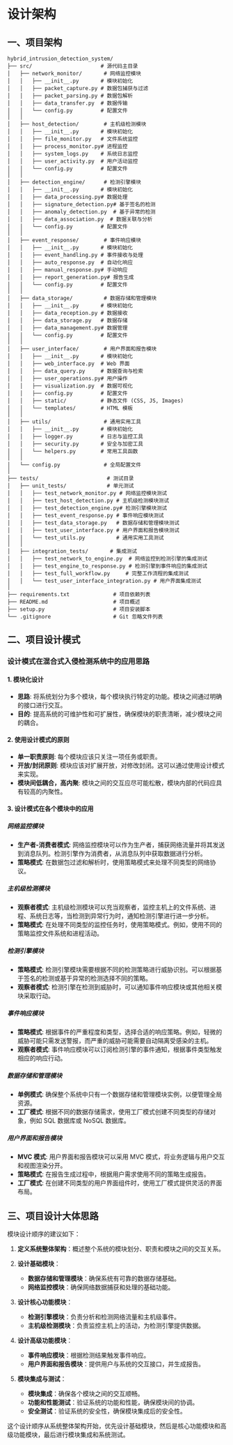 # 设计架构

## 一、项目架构
```
hybrid_intrusion_detection_system/
├── src/                      # 源代码主目录
│   ├── network_monitor/       # 网络监控模块
│   │   ├── __init__.py       # 模块初始化
│   │   ├── packet_capture.py # 数据包捕获与过滤
│   │   ├── packet_parsing.py # 数据包解析
│   │   ├── data_transfer.py  # 数据传输
│   │   └── config.py         # 配置文件
│   │
│   ├── host_detection/        # 主机级检测模块
│   │   ├── __init__.py       # 模块初始化
│   │   ├── file_monitor.py   # 文件系统监控
│   │   ├── process_monitor.py# 进程监控
│   │   ├── system_logs.py    # 系统日志监控
│   │   ├── user_activity.py  # 用户活动监控
│   │   └── config.py         # 配置文件
│   │
│   ├── detection_engine/      # 检测引擎模块
│   │   ├── __init__.py       # 模块初始化
│   │   ├── data_processing.py# 数据处理
│   │   ├── signature_detection.py# 基于签名的检测
│   │   ├── anomaly_detection.py  # 基于异常的检测
│   │   ├── data_association.py  # 数据关联与分析
│   │   └── config.py         # 配置文件
│   │
│   ├── event_response/        # 事件响应模块
│   │   ├── __init__.py       # 模块初始化
│   │   ├── event_handling.py # 事件接收与处理
│   │   ├── auto_response.py  # 自动化响应
│   │   ├── manual_response.py# 手动响应
│   │   ├── report_generation.py# 报告生成
│   │   └── config.py         # 配置文件
│   │
│   ├── data_storage/          # 数据存储和管理模块
│   │   ├── __init__.py       # 模块初始化
│   │   ├── data_reception.py # 数据接收
│   │   ├── data_storage.py   # 数据存储
│   │   ├── data_management.py# 数据管理
│   │   └── config.py         # 配置文件
│   │
│   ├── user_interface/        # 用户界面和报告模块
│   │   ├── __init__.py       # 模块初始化
│   │   ├── web_interface.py  # Web 界面
│   │   ├── data_query.py     # 数据查询与检索
│   │   ├── user_operations.py# 用户操作
│   │   ├── visualization.py  # 数据可视化
│   │   ├── config.py         # 配置文件
│   │   ├── static/           # 静态文件 (CSS, JS, Images)
│   │   └── templates/        # HTML 模板
│   │
│   ├── utils/                 # 通用实用工具
│   │   ├── __init__.py       # 模块初始化
│   │   ├── logger.py         # 日志与监控工具
│   │   ├── security.py       # 安全与加密工具
│   │   └── helpers.py        # 常用工具函数
│   │
│   └── config.py              # 全局配置文件
│
├── tests/                      # 测试目录
│   ├── unit_tests/             # 单元测试
│   │   ├── test_network_monitor.py # 网络监控模块测试
│   │   ├── test_host_detection.py # 主机级检测模块测试
│   │   ├── test_detection_engine.py# 检测引擎模块测试
│   │   ├── test_event_response.py # 事件响应模块测试
│   │   ├── test_data_storage.py   # 数据存储和管理模块测试
│   │   ├── test_user_interface.py # 用户界面和报告模块测试
│   │   └── test_utils.py          # 通用实用工具测试
│   │
│   ├── integration_tests/       # 集成测试
│   │   ├── test_network_to_engine.py  # 网络监控到检测引擎的集成测试
│   │   ├── test_engine_to_response.py # 检测引擎到事件响应的集成测试
│   │   ├── test_full_workflow.py     # 完整工作流程的集成测试
│   │   └── test_user_interface_integration.py # 用户界面集成测试
│
├── requirements.txt              # 项目依赖列表
├── README.md                     # 项目概述
├── setup.py                      # 项目安装脚本
└── .gitignore                    # Git 忽略文件列表
```


## 二、项目设计模式

### 设计模式在混合式入侵检测系统中的应用思路

#### 1. 模块化设计
- **思路**: 将系统划分为多个模块，每个模块执行特定的功能。模块之间通过明确的接口进行交互。
- **目的**: 提高系统的可维护性和可扩展性，确保模块的职责清晰，减少模块之间的耦合。

#### 2. 使用设计模式的原则
- **单一职责原则**: 每个模块应该只关注一项任务或职责。
- **开放/封闭原则**: 模块应该对扩展开放，对修改封闭。这可以通过使用设计模式来实现。
- **模块间低耦合，高内聚**: 模块之间的交互应尽可能松散，模块内部的代码应具有较高的内聚性。

#### 3. 设计模式在各个模块中的应用

##### 网络监控模块
- **生产者-消费者模式**: 网络监控模块可以作为生产者，捕获网络流量并将其发送到消息队列。检测引擎作为消费者，从消息队列中获取数据进行分析。
- **策略模式**: 在数据包过滤和解析时，使用策略模式来处理不同类型的网络协议。

##### 主机级检测模块
- **观察者模式**: 主机级检测模块可以充当观察者，监控主机上的文件系统、进程、系统日志等，当检测到异常行为时，通知检测引擎进行进一步分析。
- **策略模式**: 在处理不同类型的监控任务时，使用策略模式。例如，使用不同的策略监控文件系统和进程活动。

##### 检测引擎模块
- **策略模式**: 检测引擎模块需要根据不同的检测策略进行威胁识别。可以根据基于签名的检测或基于异常的检测选择不同的策略。
- **观察者模式**: 检测引擎在检测到威胁时，可以通知事件响应模块或其他相关模块采取行动。

##### 事件响应模块
- **策略模式**: 根据事件的严重程度和类型，选择合适的响应策略。例如，轻微的威胁可能只需发送警报，而严重的威胁可能需要自动隔离受感染的主机。
- **观察者模式**: 事件响应模块可以订阅检测引擎的事件通知，根据事件类型触发相应的响应行动。

##### 数据存储和管理模块
- **单例模式**: 确保整个系统中只有一个数据存储和管理模块实例，以便管理全局资源。
- **工厂模式**: 根据不同的数据存储需求，使用工厂模式创建不同类型的存储对象，例如 SQL 数据库或 NoSQL 数据库。

##### 用户界面和报告模块
- **MVC 模式**: 用户界面和报告模块可以采用 MVC 模式，将业务逻辑与用户交互和视图渲染分开。
- **策略模式**: 在报告生成过程中，根据用户需求使用不同的策略生成报告。
- **工厂模式**: 在创建不同类型的用户界面组件时，使用工厂模式提供灵活的界面布局。

## 三、项目设计大体思路

模块设计顺序的建议如下：

1. **定义系统整体架构**：概述整个系统的模块划分、职责和模块之间的交互关系。

2. **设计基础模块**：
   - **数据存储和管理模块**：确保系统有可靠的数据存储基础。
   - **网络监控模块**：确保网络数据捕获和处理的基础功能。

3. **设计核心功能模块**：
   - **检测引擎模块**：负责分析和检测网络流量和主机级事件。
   - **主机级检测模块**：负责监控主机上的活动，为检测引擎提供数据。

4. **设计高级功能模块**：
   - **事件响应模块**：根据检测结果触发事件响应。
   - **用户界面和报告模块**：提供用户与系统的交互接口，并生成报告。

5. **模块集成与测试**：
   - **模块集成**：确保各个模块之间的交互顺畅。
   - **功能和性能测试**：验证系统的功能和性能，确保模块间的协调。
   - **安全测试**：验证系统的安全性，确保模块集成后的安全性。

这个设计顺序从系统整体架构开始，优先设计基础模块，然后是核心功能模块和高级功能模块，最后进行模块集成和系统测试。